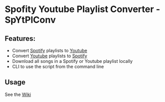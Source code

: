 # Spofity Youtube Playlist Converter - SpYtPlConv
## Features:
- Convert [Spotify](https://open.spotify.com/) playlists to [Youtube](https://www.youtube.com/)
- Convert [Youtube](https://www.youtube.com/) playlists to [Spotify](https://open.spotify.com/)
- Download all songs in a Spotify or Youtube playlist locally
- CLI to use the script from the command line

## Usage
See the [Wiki](https://github.com/melhajj06/Playlist-Master/wiki)
